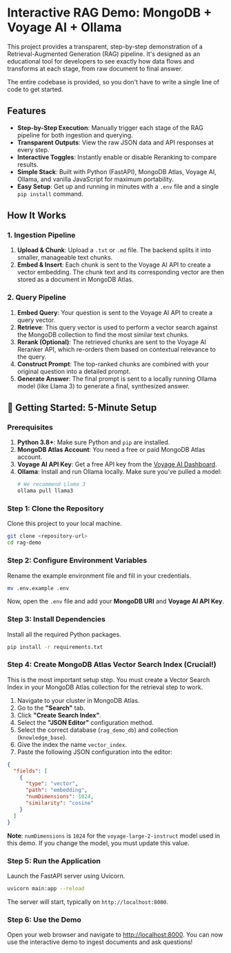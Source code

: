# Interactive RAG Demo: MongoDB + Voyage AI + Ollama

This project provides a transparent, step-by-step demonstration of a Retrieval-Augmented Generation (RAG) pipeline. It's designed as an educational tool for developers to see exactly how data flows and transforms at each stage, from raw document to final answer.

The entire codebase is provided, so you don't have to write a single line of code to get started.



## Features

-   **Step-by-Step Execution**: Manually trigger each stage of the RAG pipeline for both ingestion and querying.
-   **Transparent Outputs**: View the raw JSON data and API responses at every step.
-   **Interactive Toggles**: Instantly enable or disable Reranking to compare results.
-   **Simple Stack**: Built with Python (FastAPI), MongoDB Atlas, Voyage AI, Ollama, and vanilla JavaScript for maximum portability.
-   **Easy Setup**: Get up and running in minutes with a `.env` file and a single `pip install` command.

## How It Works

### 1. Ingestion Pipeline

1.  **Upload & Chunk**: Upload a `.txt` or `.md` file. The backend splits it into smaller, manageable text chunks.
2.  **Embed & Insert**: Each chunk is sent to the Voyage AI API to create a vector embedding. The chunk text and its corresponding vector are then stored as a document in MongoDB Atlas.

### 2. Query Pipeline

1.  **Embed Query**: Your question is sent to the Voyage AI API to create a query vector.
2.  **Retrieve**: This query vector is used to perform a vector search against the MongoDB collection to find the most similar text chunks.
3.  **Rerank (Optional)**: The retrieved chunks are sent to the Voyage AI Reranker API, which re-orders them based on contextual relevance to the query.
4.  **Construct Prompt**: The top-ranked chunks are combined with your original question into a detailed prompt.
5.  **Generate Answer**: The final prompt is sent to a locally running Ollama model (like Llama 3) to generate a final, synthesized answer.

## 🚀 Getting Started: 5-Minute Setup

### Prerequisites

1.  **Python 3.8+**: Make sure Python and `pip` are installed.
2.  **MongoDB Atlas Account**: You need a free or paid MongoDB Atlas account.
3.  **Voyage AI API Key**: Get a free API key from the [Voyage AI Dashboard](https://dash.voyageai.com/api-keys).
4.  **Ollama**: Install and run Ollama locally. Make sure you've pulled a model:
    ```bash
    # We recommend Llama 3
    ollama pull llama3
    ```

### Step 1: Clone the Repository

Clone this project to your local machine.

```bash
git clone <repository-url>
cd rag-demo
```

### Step 2: Configure Environment Variables

Rename the example environment file and fill in your credentials.

```bash
mv .env.example .env
```

Now, open the `.env` file and add your **MongoDB URI** and **Voyage AI API Key**.

### Step 3: Install Dependencies

Install all the required Python packages.

```bash
pip install -r requirements.txt
```

### Step 4: Create MongoDB Atlas Vector Search Index (Crucial!)

This is the most important setup step. You must create a Vector Search Index in your MongoDB Atlas collection for the retrieval step to work.

1.  Navigate to your cluster in MongoDB Atlas.
2.  Go to the **"Search"** tab.
3.  Click **"Create Search Index"**.
4.  Select the **"JSON Editor"** configuration method.
5.  Select the correct database (`rag_demo_db`) and collection (`knowledge_base`).
6.  Give the index the name `vector_index`.
7.  Paste the following JSON configuration into the editor:

```json
{
  "fields": [
    {
      "type": "vector",
      "path": "embedding",
      "numDimensions": 1024,
      "similarity": "cosine"
    }
  ]
}
```

**Note**: `numDimensions` is `1024` for the `voyage-large-2-instruct` model used in this demo. If you change the model, you must update this value.

### Step 5: Run the Application

Launch the FastAPI server using Uvicorn.

```bash
uvicorn main:app --reload
```

The server will start, typically on `http://localhost:8000`.

### Step 6: Use the Demo

Open your web browser and navigate to [http://localhost:8000](http://localhost:8000). You can now use the interactive demo to ingest documents and ask questions!